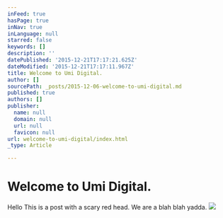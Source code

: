 ```yaml
---
inFeed: true
hasPage: true
inNav: true
inLanguage: null
starred: false
keywords: []
description: ''
datePublished: '2015-12-21T17:17:21.625Z'
dateModified: '2015-12-21T17:17:11.967Z'
title: Welcome to Umi Digital.
author: []
sourcePath: _posts/2015-12-06-welcome-to-umi-digital.md
published: true
authors: []
publisher:
  name: null
  domain: null
  url: null
  favicon: null
url: welcome-to-umi-digital/index.html
_type: Article

---
```

# Welcome to Umi Digital.

Hello This is a post with a scary red head. We are a blah blah yadda.
![](https://the-grid-user-content.s3-us-west-2.amazonaws.com/bd84aaa1-fe17-4d15-bd16-ebfcc7d14406.jpg)